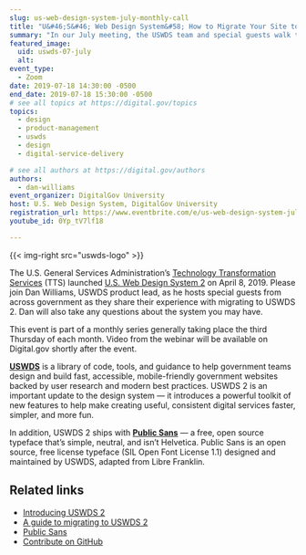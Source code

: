 ```yaml
---
slug: us-web-design-system-july-monthly-call
title: "U&#46;S&#46; Web Design System&#58; How to Migrate Your Site to USWDS 2"
summary: "In our July meeting, the USWDS team and special guests walk through migrating sites to USWDS 2 and take any questions you might have."
featured_image:
  uid: uswds-07-july
  alt:
event_type:
  - Zoom
date: 2019-07-18 14:30:00 -0500
end_date: 2019-07-18 15:30:00 -0500
# see all topics at https://digital.gov/topics
topics:
  - design
  - product-management
  - uswds
  - design
  - digital-service-delivery

# see all authors at https://digital.gov/authors
authors:
  - dan-williams
event_organizer: DigitalGov University
host: U.S. Web Design System, DigitalGov University
registration_url: https://www.eventbrite.com/e/us-web-design-system-july-monthly-call-registration-63426916615
youtube_id: 0Yp_tV7lf18

---
```


{{< img-right src="uswds-logo" >}}

The U.S. General Services Administration’s [Technology Transformation Services](https://www.gsa.gov/tts) (TTS) launched [U.S. Web Design System 2](https://designsystem.digital.gov/) on April 8, 2019. Please join Dan Williams, USWDS product lead, as he hosts special guests from across government as they share their experience with migrating to USWDS 2. Dan will also take any questions about the system you may have.

This event is part of a monthly series generally taking place the third Thursday of each month. Video from the webinar will be available on Digital.gov shortly after the event.

[**USWDS**](https://designsystem.digital.gov/) is a library of code, tools, and guidance to help government teams design and build fast, accessible, mobile-friendly government websites backed by user research and modern best practices. USWDS 2 is an important update to the design system — it introduces a powerful toolkit of new features to help make creating useful, consistent digital services faster, simpler, and more fun.

In addition, USWDS 2 ships with [**Public Sans**](https://public-sans.digital.gov/) — a free, open source typeface that’s simple, neutral, and isn’t Helvetica. Public Sans is an open source, free license typeface (SIL Open Font License 1.1) designed and maintained by USWDS, adapted from Libre Franklin.

## Related links

- [Introducing USWDS 2](https://designsystem.digital.gov/whats-new/updates/2019/04/08/introducing-uswds-2-0/)
- [A guide to migrating to USWDS 2](https://designsystem.digital.gov/documentation/migration/)
- [Public Sans](https://public-sans.digital.gov/)
- [Contribute on GitHub](https://github.com/uswds/uswds)
